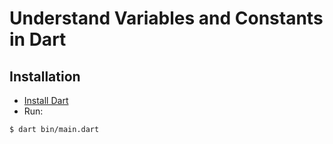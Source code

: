 # Understand Variables and Constants in Dart

## Installation

- [Install Dart](https://www.dartlang.org/tools/sdk#install)
- Run:

```bash
$ dart bin/main.dart
```
